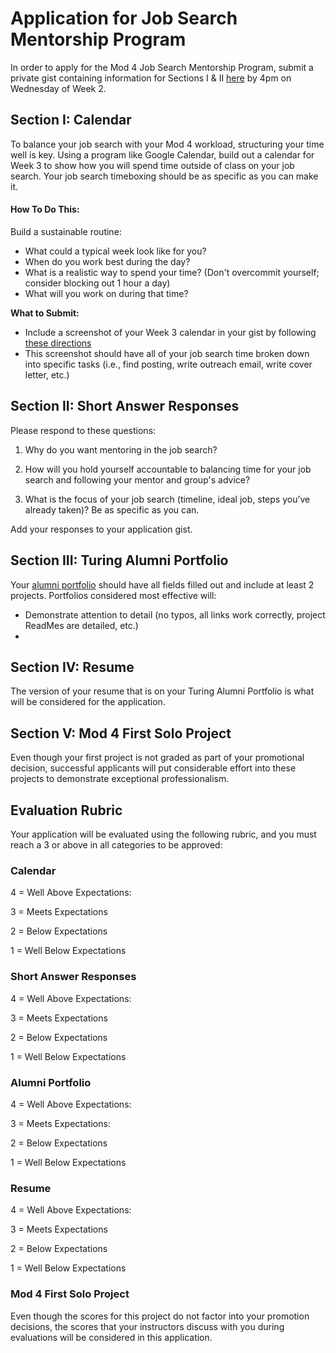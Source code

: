 # Application for Job Search Mentorship Program
In order to apply for the Mod 4 Job Search Mentorship Program, submit a private gist containing information for Sections I & II [here](https://forms.gle/oeRiiGGg9naMeqPV6) by 4pm on Wednesday of Week 2.

## Section I: Calendar
To balance your job search with your Mod 4 workload, structuring your time well is key. Using a program like Google Calendar, build out a calendar for Week 3 to show how you will spend time outside of class on your job search. Your job search timeboxing should be as specific as you can make it. 

#### How To Do This:
Build a sustainable routine:
  * What could a typical week look like for you?
  * When do you work best during the day? 
  * What is a realistic way to spend your time? (Don't overcommit yourself; consider blocking out 1 hour a day)
  * What will you work on during that time?
  
**What to Submit:**
* Include a screenshot of your Week 3 calendar in your gist by following [these directions](https://gist.github.com/kannankumar/4c613cac6d9db896062a16e1cc57d3e5)
* This screenshot should have all of your job search time broken down into specific tasks (i.e., find posting, write outreach email, write cover letter, etc.)

## Section II: Short Answer Responses
Please respond to these questions: 

1. Why do you want mentoring in the job search?

2. How will you hold yourself accountable to balancing time for your job search and following your mentor and group's advice?

3. What is the focus of your job search (timeline, ideal job, steps you’ve already taken)? Be as specific as you can.

Add your responses to your application gist.

## Section III: Turing Alumni Portfolio
Your [alumni portfolio](https://alumni.turing.io/) should have all fields filled out and include at least 2 projects. Portfolios considered most effective will:

* Demonstrate attention to detail (no typos, all links work correctly, project ReadMes are detailed, etc.)
* 

## Section IV: Resume
The version of your resume that is on your Turing Alumni Portfolio is what will be considered for the application. 

## Section V: Mod 4 First Solo Project
Even though your first project is not graded as part of your promotional decision, successful applicants will put considerable effort into these projects to demonstrate exceptional professionalism. 

## Evaluation Rubric
Your application will be evaluated using the following rubric, and you must reach a 3 or above in all categories to be approved:

### Calendar
4 = Well Above Expectations: 

3 = Meets Expectations

2 = Below Expectations

1 = Well Below Expectations

### Short Answer Responses
4 = Well Above Expectations: 

3 = Meets Expectations

2 = Below Expectations

1 = Well Below Expectations

### Alumni Portfolio
4 = Well Above Expectations: 

3 = Meets Expectations: 

2 = Below Expectations

1 = Well Below Expectations

### Resume
4 = Well Above Expectations: 

3 = Meets Expectations

2 = Below Expectations

1 = Well Below Expectations

### Mod 4 First Solo Project
Even though the scores for this project do not factor into your promotion decisions, the scores that your instructors discuss with you during evaluations will be considered in this application.
